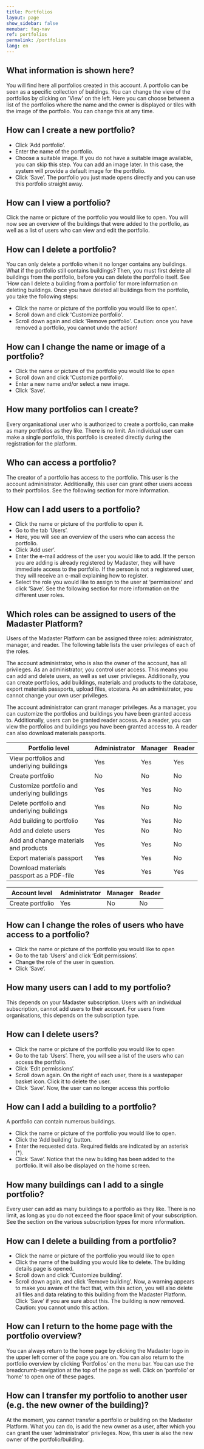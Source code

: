 ```yaml
---
title: Portfolios
layout: page
show_sidebar: false
menubar: faq-nav
ref: portfolios
permalink: /portfolios
lang: en
---
```


## What information is shown here?
You will find here all portfolios created in this account. A portfolio can be seen as a specific collection of buildings. You can change the view of the portfolios by clicking on 'View' on the left. Here you can choose between a list of the portfolios where the name and the owner is displayed or tiles with the image of the portfolio. You can change this at any time.

## How can I create a new portfolio?
* Click ‘Add portfolio’.
* Enter the name of the portfolio.
* Choose a suitable image. If you do not have a suitable image available, you can skip this step. You can add an image later. In this case, the system will provide a default image for the portfolio.
* Click ‘Save’. The portfolio you just made opens directly and you can use this portfolio straight away.

## How can I view a portfolio?
Click the name or picture of the portfolio you would like to open. You will now see an overview of the buildings that were added to the portfolio, as well as a list of users who can view and edit the portfolio.

## How can I delete a portfolio?
You can only delete a portfolio when it no longer contains any buildings. What if the portfolio still contains buildings? Then, you must first delete all buildings from the portfolio, before you can delete the portfolio itself. See ‘How can I delete a building from a portfolio’ for more information on deleting buildings. Once you have deleted all buildings from the portfolio, you take the following steps:

* Click the name or picture of the portfolio you would like to open’.
* Scroll down and click 'Customize portfolio'.
* Scroll down again and click 'Remove portfolio'. Caution: once you have removed a portfolio, you cannot undo the action!

## How can I change the name or image of a portfolio?
* Click the name or picture of the portfolio you would like to open
* Scroll down and click 'Customize portfolio'.
* Enter a new name and/or select a new image.
* Click ‘Save’.

## How many portfolios can I create?
Every organisational user who is authorized to create a portfolio, can make as many portfolios as they like. There is no limit. An individual user can make a single portfolio, this portfolio is created directly during the registration for the platform.

## Who can access a portfolio?
The creator of a portfolio has access to the portfolio. This user is the account administrator. Additionally, this user can grant other users access to their portfolios. See the following section for more information.

## How can I add users to a portfolio?
* Click the name or picture of the portfolio to open it.
* Go to the tab ‘Users’.
* Here, you will see an overview of the users who can access the portfolio.
* Click ‘Add user’.
* Enter the e-mail address of the user you would like to add. If the person you are adding is already registered by Madaster, they will have immediate access to the portfolio. If the person is not a registered user, they will receive an e-mail explaining how to register.
* Select the role you would like to assign to the user at ‘permissions’ and click ‘Save’. See the following section for more information on the different user roles.

## Which roles can be assigned to users of the Madaster Platform?
Users of the Madaster Platform can be assigned three roles: administrator, manager, and reader. The following table lists the user privileges of each of the roles.

The account administrator, who is also the owner of the account, has all privileges. As an administrator, you control user access. This means you can add and delete users, as well as set user privileges.   Additionally, you can create portfolios, add buildings, materials and products to the database, export materials passports, upload files, etcetera. As an administrator, you cannot change your own user privileges.

The account administrator can grant manager privileges. As a manager, you can customize the portfolios and buildings you have been granted access to.
Additionally, users can be granted reader access. As a reader, you can view the portfolios and buildings you have been granted access to. A reader can also download materials passports.


| Portfolio level                              | Administrator | Manager | Reader |
|----------------------------------------------|---------------|---------|--------|
| View portfolios and underlying buildings     | Yes           | Yes     | Yes    |
| Create portfolio                             | No            | No      | No     |
| Customize portfolio and underlying buildings | Yes           | Yes     | No     |
| Delete portfolio and underlying buildings    | Yes           | No      | No     |
| Add building to portfolio                    | Yes           | Yes     | No     |
| Add and delete users                         | Yes           | No      | No     |
| Add and change materials and products        | Yes           | Yes     | No     |
| Export materials passport                    | Yes           | Yes     | No     |
| Download materials passport as a PDF-file    | Yes           | Yes     | Yes    |


| Account level    | Administrator | Manager | Reader |
|------------------|---------------|---------|--------|
| Create portfolio | Yes           | No      | No     |

## How can I change the roles of users who have access to a portfolio?
* Click the name or picture of the portfolio you would like to open
* Go to the tab ‘Users’ and click ‘Edit permissions’.
* Change the role of the user in question.
* Click ‘Save’.

## How many users can I add to my portfolio?
This depends on your Madaster subscription. Users with an individual subscription, cannot add users to their account. For users from organisations, this depends on the subscription type.

## How can I delete users?
* Click the name or picture of the portfolio you would like to open
* Go to the tab ‘Users’. There, you will see a list of the users who can access the portfolio.
* Click ‘Edit permissions’.
* Scroll down again. On the right of each user, there is a wastepaper basket icon. Click it to delete the user.
* Click ‘Save’. Now, the user can no longer access this portfolio

## How can I add a building to a portfolio?
A portfolio can contain numerous buildings.

* Click the name or picture of the portfolio you would like to open.
* Click the ‘Add building’ button.
* Enter the requested data. Required fields are indicated by an asterisk (*).
* Click ‘Save’. Notice that the new building has been added to the portfolio. It will also be displayed on the home screen.

## How many buildings can I add to a single portfolio?
Every user can add as many buildings to a portfolio as they like. There is no limit, as long as you do not exceed the floor space limit of your subscription. See the section on the various subscription types for more information.

## How can I delete a building from a portfolio?
* Click the name or picture of the portfolio you would like to open
* Click the name of the building you would like to delete. The building details page is opened.
* Scroll down and click 'Customize building'.
* Scroll down again, and click ‘Remove building’. Now, a warning appears to make you aware of the fact that, with this action, you will also delete all files and data relating to this building from the Madaster Platform.
Click ‘Save’ if you are sure about this. The building is now removed.
Caution: you cannot undo this action.

## How can I return to the home page with the portfolio overview?
You can always return to the home page by clicking the Madaster logo in the upper left corner of the page you are on. You can also return to the portfolio overview by clicking ‘Portfolios’ on the menu bar. You can use the breadcrumb-navigation at the top of the page as well. Click on ‘portfolio’ or ‘home’ to open one of these pages.

## How can I transfer my portfolio to another user (e.g. the new owner of the building)?
At the moment, you cannot transfer a portfolio or building on the Madaster Platform. What you can do, is add the new owner as a user, after which you can grant the user ‘administrator’ privileges. Now, this user is also the new owner of the portfolio/building.
